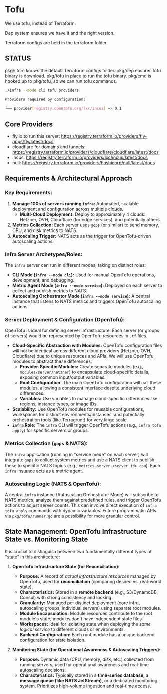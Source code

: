 # Tofu

We use tofu, instead of Terraform.

Dep system ensures we have it and the right version.

Terraform configs are held in the terraform folder.

## STATUS

pkg/store knows the default Terraform configs folder.
pkg/dep ensures tofu binary is download.
pkg/tofu in place to run the tofu binary.
pkg/cmd is hooked up to pkg/tofu, so we can run tofu commands.

```sh
./infra --mode cli tofu providers

Providers required by configuration:
.
└── provider[registry.opentofu.org/lxc/incus] ~> 0.1

```

## Core Providers

- fly.io to run this server: https://registry.terraform.io/providers/fly-apps/fly/latest/docs
- cloudflare for domains and tunnels: https://registry.terraform.io/providers/cloudflare/cloudflare/latest/docs 
- incus: https://registry.terraform.io/providers/lxc/incus/latest/docs
- null: https://registry.terraform.io/providers/hashicorp/null/latest/docs

## Requirements & Architectural Approach

### Key Requirements:

1.  **Manage 100s of servers running `infra`:** Automated, scalable deployment and configuration across multiple clouds.
    *   **Multi-Cloud Deployment:** Deploy to approximately 4 clouds: Hetzner, OVH, Cloudflare (for edge services), and potentially others.
2.  **Metrics Collection:** Each server uses `gops` (or similar) to send memory, CPU, and disk metrics to NATS.
3.  **Autoscaling Trigger:** NATS acts as the trigger for OpenTofu-driven autoscaling actions.

### Infra Server Archetypes/Roles:

The `infra` server can run in different modes, taking on distinct roles:

*   **CLI Mode (`infra --mode cli`):** Used for manual OpenTofu operations, development, and debugging.
*   **Metric Agent Mode (`infra --mode service`):** Deployed on each server to collect and publish metrics to NATS.
*   **Autoscaling Orchestrator Mode (`infra --mode service`):** A central instance that listens to NATS metrics and triggers OpenTofu autoscaling actions.

### Server Deployment & Configuration (OpenTofu):

OpenTofu is ideal for defining server infrastructure. Each server (or groups of servers) would be represented by OpenTofu resources in `.tf` files.

*   **Cloud-Specific Abstraction with Modules:** OpenTofu configuration files will not be identical across different cloud providers (Hetzner, OVH, Cloudflare) due to unique resources and APIs. We will use OpenTofu modules to abstract these differences:
    *   **Provider-Specific Modules:** Create separate modules (e.g., `modules/server/hetzner`) to encapsulate cloud-specific details, exposing common input/output variables.
    *   **Root Configuration:** The main OpenTofu configuration will call these modules, allowing a consistent interface despite underlying cloud differences.
    *   **Variables:** Use variables to manage cloud-specific differences like regions, instance types, or image IDs.
*   **Scalability:** Use OpenTofu modules for reusable configurations, workspaces for distinct environments/instances, and potentially orchestration tools (like Terragrunt) for very large scale.
*   **`infra` Role:** The `infra` CLI will trigger OpenTofu actions (e.g., `infra tofu apply`) for specific servers or groups.

### Metrics Collection (`gops` & NATS):

The `infra` application (running in "service mode" on each server) will integrate `gops` to collect system metrics and use a NATS client to publish these to specific NATS topics (e.g., `metrics.server.<server_id>.cpu`). Each `infra` instance acts as a metric agent.

### Autoscaling Logic (NATS & OpenTofu):

A central `infra` instance (Autoscaling Orchestrator Mode) will subscribe to NATS metrics, analyze them against predefined rules, and trigger OpenTofu actions to adjust server counts. This can involve direct execution of `infra tofu apply` commands with dynamic variables. Future programmatic APIs via `pkg/tofu/runner.go` are a possibility for more granular control.

## State Management: OpenTofu Infrastructure State vs. Monitoring State

It is crucial to distinguish between two fundamentally different types of "state" in this architecture:

1.  **OpenTofu Infrastructure State (for Reconciliation):**
    *   **Purpose:** A record of *actual infrastructure resources* managed by OpenTofu, used for **reconciliation** (comparing desired vs. real-world state).
    *   **Characteristics:** Stored in a **remote backend** (e.g., S3/DynamoDB, Consul) with strong consistency and locking.
    *   **Granularity:** Managed per distinct deployment (core infra, autoscaling groups, individual servers) using separate root modules.
    *   **Module Encapsulation:** Module resources contribute to the root module's state; modules don't have independent state files.
    *   **Workspaces:** Ideal for isolating state when deploying the *same logical service* to different clouds or environments.
    *   **Backend Configuration:** Each root module has a unique backend configuration for state isolation.

2.  **Monitoring State (for Operational Awareness & Autoscaling Triggers):**
    *   **Purpose:** Dynamic data (CPU, memory, disk, etc.) collected from running servers, used for operational awareness and real-time autoscaling decisions.
    *   **Characteristics:** Typically stored in a **time-series database**, a **message queue (like NATS JetStream)**, or a dedicated monitoring system. Prioritizes high-volume ingestion and real-time access.